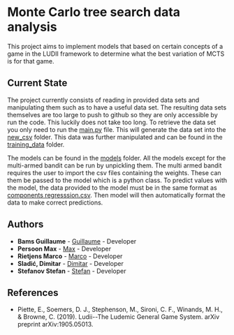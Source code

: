 # Monte Carlo tree search data analysis

This project aims to implement models that based on certain concepts of a game in the LUDII framework to determine what
the best variation of MCTS is for that game.

## Current State

The project currently consists of reading in provided data sets and manipulating them such as to have a useful data
set. The resulting data sets themselves are too large to push to github so they are only accessible by run the code.
This luckily does not take too long. To retrieve the data set you only need to run the [main.py](main.py) file. This
will generate the data set into the [new_csv](new_csv) folder. This data was further manipulated and can be found in
the [training_data](training_data) folder.

The models can be found in the [models](models) folder. All the models except for the multi-armed bandit can be run by
unpickling them. The multi armed bandit requires the user to import the csv files containing the weights. These can them
be passed to the model which is a python class. To predict values with the model, the data provided to the model must be
in the same format as [components regresssion.csv](training_data/components_regression.csv). Then model will then
automatically format the data to make correct predictions.

## Authors

* **Bams Guillaume** - [Guillaume](https://github.com/Guil02) - Developer
* **Persoon Max** - [Max](https://github.com/MaxPersoon) - Developer
* **Rietjens Marco** - [Marco](https://github.com/Rytjens) - Developer
* **Sladić, Dimitar** - [Dimitar](https://github.com/Sladic) - Developer
* **Stefanov Stefan** - [Stefan](https://github.com/StefanStefanov741) - Developer

## References

* Piette, E., Soemers, D. J., Stephenson, M., Sironi, C. F., Winands, M. H., & Browne, C. (2019). Ludii--The Ludemic
  General Game System. arXiv preprint arXiv:1905.05013.